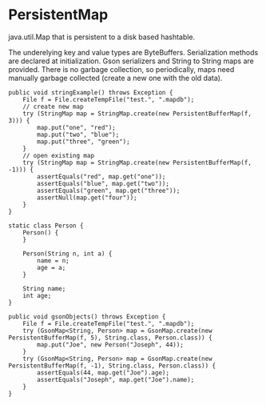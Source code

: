 # PersistentMap
java.util.Map that is persistent to a disk based hashtable.

The underelying key and value types are ByteBuffers.  Serialization methods are declared at initialization.  Gson serializers and String to String maps are provided.  There is no garbage collection, so periodically, maps need manually garbage collected (create a new one with the old data).

	public void stringExample() throws Exception {
		File f = File.createTempFile("test.", ".mapdb");
		// create new map
		try (StringMap map = StringMap.create(new PersistentBufferMap(f, 3))) {
			map.put("one", "red");
			map.put("two", "blue");
			map.put("three", "green");
		}
		// open existing map
		try (StringMap map = StringMap.create(new PersistentBufferMap(f, -1))) {
			assertEquals("red", map.get("one"));
			assertEquals("blue", map.get("two"));
			assertEquals("green", map.get("three"));
			assertNull(map.get("four"));
		}
	}
	
	static class Person {
		Person() {
		}

		Person(String n, int a) {
			name = n;
			age = a;
		}

		String name;
		int age;
	}
	
	public void gsonObjects() throws Exception {
		File f = File.createTempFile("test.", ".mapdb");
		try (GsonMap<String, Person> map = GsonMap.create(new PersistentBufferMap(f, 5), String.class, Person.class)) {
			map.put("Joe", new Person("Joseph", 44));
		}
		try (GsonMap<String, Person> map = GsonMap.create(new PersistentBufferMap(f, -1), String.class, Person.class)) {
			assertEquals(44, map.get("Joe").age);
			assertEquals("Joseph", map.get("Joe").name);
		}
	}
